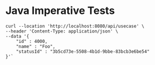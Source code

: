 # Java Imperative Tests

```shell
curl --location 'http://localhost:8080/api/usecase' \
--header 'Content-Type: application/json' \
--data '{
    "id" : 4000,
    "name" : "Foo",
    "statusId" : "3b5cd73e-5508-4b1d-9bbe-83bcb3e6be54"
}'`
```